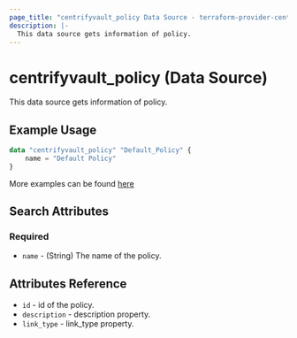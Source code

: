 ```yaml
---
page_title: "centrifyvault_policy Data Source - terraform-provider-centrifyvault"
description: |-
  This data source gets information of policy.
---
```


# centrifyvault_policy (Data Source)

This data source gets information of policy.

## Example Usage

```terraform
data "centrifyvault_policy" "Default_Policy" {
    name = "Default Policy"
}
```

More examples can be found [here](../../examples/centrifyvault_policy/policyorder.tf)

## Search Attributes

### Required

- `name` - (String) The name of the policy.

## Attributes Reference

- `id` - id of the policy.
- `description` - description property.
- `link_type` - link_type property.
